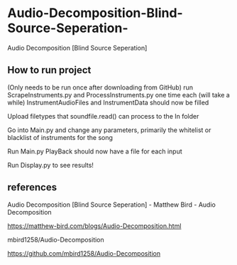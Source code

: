 # Audio-Decomposition-Blind-Source-Seperation-
Audio Decomposition [Blind Source Seperation]

## How to run project

(Only needs to be run once after downloading from GitHub) run ScrapeInstruments.py and ProcessInstruments.py one time each (will take a while) InstrumentAudioFiles and InstrumentData should now be filled

Upload filetypes that soundfile.read() can process to the In folder

Go into Main.py and change any parameters, primarily the whitelist or blacklist of instruments for the song

Run Main.py PlayBack should now have a file for each input

Run Display.py to see results!

## references

Audio Decomposition [Blind Source Seperation] - Matthew Bird - Audio Decomposition

https://matthew-bird.com/blogs/Audio-Decomposition.html

mbird1258/Audio-Decomposition

https://github.com/mbird1258/Audio-Decomposition
